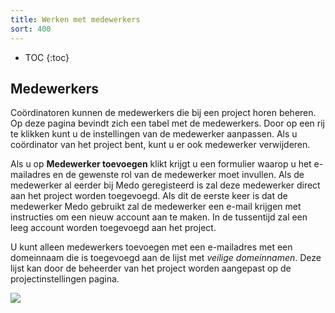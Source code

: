```yaml
---
title: Werken met medewerkers
sort: 400
---
```


* TOC
{:toc}

## Medewerkers

Coördinatoren kunnen de medewerkers die bij een project horen beheren. Op deze
pagina bevindt zich een tabel met de medewerkers. Door op een rij te klikken
kunt u de instellingen van de medewerker aanpassen. Als u coördinator van het
project bent, kunt u er ook medewerker verwijderen.

Als u op **Medewerker toevoegen** klikt krijgt u een formulier waarop u het
e-mailadres en de gewenste rol van de medewerker moet invullen. Als de
medewerker al eerder bij Medo geregisteerd is zal deze medewerker direct aan
het project worden toegevoegd. Als dit de eerste keer is dat de medewerker Medo
gebruikt zal de medewerker een e-mail krijgen
met instructies om een nieuw account aan te maken. In de tussentijd zal een
leeg account worden toegevoegd aan het project.

U kunt alleen medewerkers toevoegen met een e-mailadres met een domeinnaam die
is toegevoegd aan de lijst met *veilige domeinnamen*. Deze lijst kan door de
beheerder van het project worden aangepast op de projectinstellingen pagina.

<img src='/assets/images/screenshots/medo/medewerkerslijst.png' />
